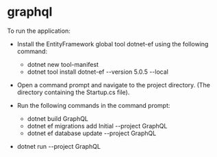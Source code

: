 # graphql

To run the application:

* Install the EntityFramework global tool dotnet-ef using the following command:
  * dotnet new tool-manifest 
  * dotnet tool install dotnet-ef --version 5.0.5 --local
* Open a command prompt and navigate to the project directory. (The directory containing the Startup.cs file).

* Run the following commands in the command prompt:
  * dotnet build GraphQL
  * dotnet ef migrations add Initial --project GraphQL
  * dotnet ef database update --project GraphQL

* dotnet run --project GraphQL